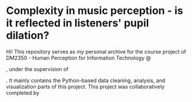 # Complexity in music perception - is it reflected in listeners' pupil dilation?

Hi! This repository serves as my personal archive for the course project of DM2350 - Human Perception for Information Technology @ 

[KTH]: https://www.kth.se/en	"KTH Royal Institute of Technology"

, under the supervision of 

[Axel Ekström]: https://www.kth.se/profile/axeleks?l=en	"Mr. Ekström"

. It mainly contains the Python-based data cleaning, analysis, and visualization parts of this project. This project was collaboratively completed by 

[Edris Hakimzada]: edrish@kth.se	"Edris Hakimzada"

